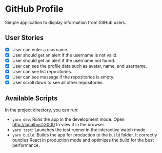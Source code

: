 # GitHub Profile

Simple application to display information from GitHub users.

## User Stories

- [x] User can enter a username.
- [x] User should get an alert if the username is not valid.
- [x] User should get an alert if the username not found.
- [x] User can see the profile data such as avatar, name, and username.
- [x] User can see list repositories.
- [x] User can see message if the repositories is empty.
- [x] User scroll down to see all other repositories.

## Available Scripts

In the project directory, you can run:

- `yarn dev`: Runs the app in the development mode. Open [http://localhost:3000](http://localhost:3000) to view it in the browser.
- `yarn test`: Launches the test runner in the interactive watch mode.
- `yarn build`: Builds the app for production to the `build` folder. It correctly bundles React in production mode and optimizes the build for the best performance.
